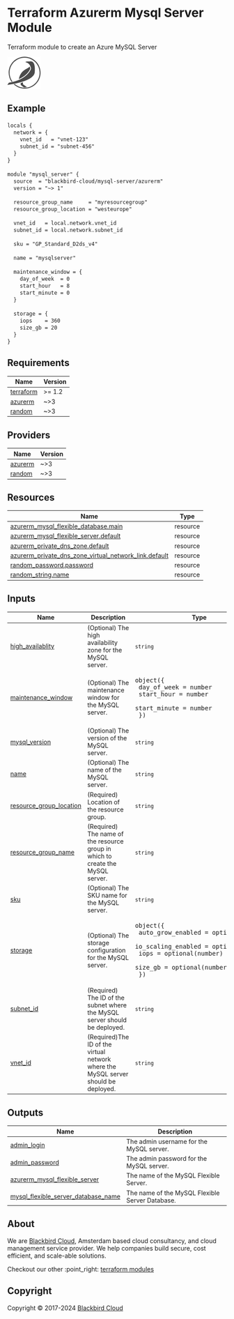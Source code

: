 <!-- BEGIN_TF_DOCS -->
# Terraform Azurerm Mysql Server Module
Terraform module to create an Azure MySQL Server

[![blackbird-logo](https://raw.githubusercontent.com/blackbird-cloud/terraform-module-template/main/.config/logo_simple.png)](https://blackbird.cloud)

## Example
```hcl
locals {
  network = {
    vnet_id   = "vnet-123"
    subnet_id = "subnet-456"
  }
}

module "mysql_server" {
  source  = "blackbird-cloud/mysql-server/azurerm"
  version = "~> 1"

  resource_group_name     = "myresourcegroup"
  resource_group_location = "westeurope"

  vnet_id   = local.network.vnet_id
  subnet_id = local.network.subnet_id

  sku = "GP_Standard_D2ds_v4"

  name = "mysqlserver"

  maintenance_window = {
    day_of_week  = 0
    start_hour   = 8
    start_minute = 0
  }

  storage = {
    iops    = 360
    size_gb = 20
  }
}
```

## Requirements

| Name | Version |
|------|---------|
| <a name="requirement_terraform"></a> [terraform](#requirement\_terraform) | >= 1.2 |
| <a name="requirement_azurerm"></a> [azurerm](#requirement\_azurerm) | ~>3 |
| <a name="requirement_random"></a> [random](#requirement\_random) | ~>3 |

## Providers

| Name | Version |
|------|---------|
| <a name="provider_azurerm"></a> [azurerm](#provider\_azurerm) | ~>3 |
| <a name="provider_random"></a> [random](#provider\_random) | ~>3 |

## Resources

| Name | Type |
|------|------|
| [azurerm_mysql_flexible_database.main](https://registry.terraform.io/providers/hashicorp/azurerm/latest/docs/resources/mysql_flexible_database) | resource |
| [azurerm_mysql_flexible_server.default](https://registry.terraform.io/providers/hashicorp/azurerm/latest/docs/resources/mysql_flexible_server) | resource |
| [azurerm_private_dns_zone.default](https://registry.terraform.io/providers/hashicorp/azurerm/latest/docs/resources/private_dns_zone) | resource |
| [azurerm_private_dns_zone_virtual_network_link.default](https://registry.terraform.io/providers/hashicorp/azurerm/latest/docs/resources/private_dns_zone_virtual_network_link) | resource |
| [random_password.password](https://registry.terraform.io/providers/hashicorp/random/latest/docs/resources/password) | resource |
| [random_string.name](https://registry.terraform.io/providers/hashicorp/random/latest/docs/resources/string) | resource |

## Inputs

| Name | Description | Type | Default | Required |
|------|-------------|------|---------|:--------:|
| <a name="input_high_availablity"></a> [high\_availablity](#input\_high\_availablity) | (Optional) The high availability zone for the MySQL server. | `string` | `"SameZone"` | no |
| <a name="input_maintenance_window"></a> [maintenance\_window](#input\_maintenance\_window) | (Optional) The maintenance window for the MySQL server. | <pre>object({<br>    day_of_week  = number<br>    start_hour   = number<br>    start_minute = number<br>  })</pre> | <pre>{<br>  "day_of_week": 0,<br>  "start_hour": 8,<br>  "start_minute": 0<br>}</pre> | no |
| <a name="input_mysql_version"></a> [mysql\_version](#input\_mysql\_version) | (Optional) The version of the MySQL server. | `string` | `"8.0.21"` | no |
| <a name="input_name"></a> [name](#input\_name) | (Optional) The name of the MySQL server. | `string` | `""` | no |
| <a name="input_resource_group_location"></a> [resource\_group\_location](#input\_resource\_group\_location) | (Required) Location of the resource group. | `string` | `"westeurope"` | no |
| <a name="input_resource_group_name"></a> [resource\_group\_name](#input\_resource\_group\_name) | (Required) The name of the resource group in which to create the MySQL server. | `string` | n/a | yes |
| <a name="input_sku"></a> [sku](#input\_sku) | (Optional) The SKU name for the MySQL server. | `string` | `"GP_Standard_D2ds_v4"` | no |
| <a name="input_storage"></a> [storage](#input\_storage) | (Optional) The storage configuration for the MySQL server. | <pre>object({<br>    auto_grow_enabled  = optional(bool)<br>    io_scaling_enabled = optional(bool)<br>    iops               = optional(number)<br>    size_gb            = optional(number)<br>  })</pre> | <pre>{<br>  "auto_grow_enabled": true,<br>  "io_scaling_enabled": false,<br>  "iops": 360,<br>  "size_gb": 20<br>}</pre> | no |
| <a name="input_subnet_id"></a> [subnet\_id](#input\_subnet\_id) | (Required) The ID of the subnet where the MySQL server should be deployed. | `string` | n/a | yes |
| <a name="input_vnet_id"></a> [vnet\_id](#input\_vnet\_id) | (Required)The ID of the virtual network where the MySQL server should be deployed. | `string` | n/a | yes |

## Outputs

| Name | Description |
|------|-------------|
| <a name="output_admin_login"></a> [admin\_login](#output\_admin\_login) | The admin username for the MySQL server. |
| <a name="output_admin_password"></a> [admin\_password](#output\_admin\_password) | The admin password for the MySQL server. |
| <a name="output_azurerm_mysql_flexible_server"></a> [azurerm\_mysql\_flexible\_server](#output\_azurerm\_mysql\_flexible\_server) | The name of the MySQL Flexible Server. |
| <a name="output_mysql_flexible_server_database_name"></a> [mysql\_flexible\_server\_database\_name](#output\_mysql\_flexible\_server\_database\_name) | The name of the MySQL Flexible Server Database. |

## About

We are [Blackbird Cloud](https://blackbird.cloud), Amsterdam based cloud consultancy, and cloud management service provider. We help companies build secure, cost efficient, and scale-able solutions.

Checkout our other :point\_right: [terraform modules](https://registry.terraform.io/namespaces/blackbird-cloud)

## Copyright

Copyright © 2017-2024 [Blackbird Cloud](https://blackbird.cloud)
<!-- END_TF_DOCS -->